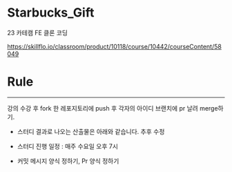 # Starbucks_Gift
23 카테캠 FE 클론 코딩

https://skillflo.io/classroom/product/10118/course/10442/courseContent/58049

# Rule 

---
강의 수강 후 fork 한 레포지토리에 push 후 각자의 아이디 브랜치에 pr 날려 merge하기.
- 스터디 결과로 나오는 산출물은 아래와 같습니다.
추후 수정

- 스터디 진행 일정 : 매주 수요일 오후 7시  
- 커밋 메시지 양식 정하기, Pr 양식 정하기





